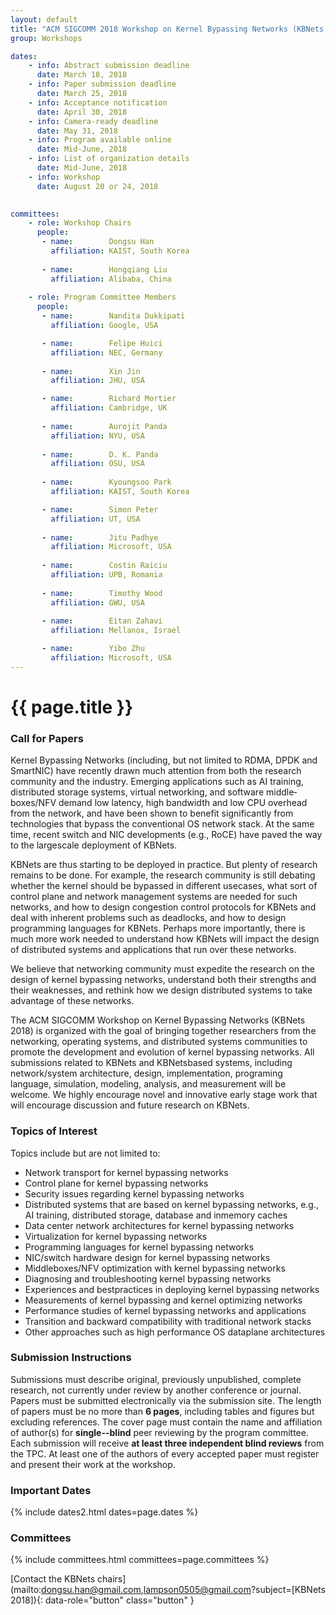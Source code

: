 ```yaml
---
layout: default
title: "ACM SIGCOMM 2018 Workshop on Kernel Bypassing Networks (KBNets 2018)"
group: Workshops

dates:
    - info: Abstract submission deadline
      date: March 18, 2018
    - info: Paper submission deadline
      date: March 25, 2018
    - info: Acceptance notification
      date: April 30, 2018
    - info: Camera-ready deadline
      date: May 31, 2018
    - info: Program available online
      date: Mid-June, 2018   
    - info: List of organization details
      date: Mid-June, 2018   
    - info: Workshop
      date: August 20 or 24, 2018
   

committees:
    - role: Workshop Chairs
      people:       
       - name:        Dongsu Han
         affiliation: KAIST, South Korea
       
       - name:        Hongqiang Liu
         affiliation: Alibaba, China
    
    - role: Program Committee Members
      people:
       - name:        Nandita Dukkipati
         affiliation: Google, USA

       - name:        Felipe Huici
         affiliation: NEC, Germany
        
       - name:        Xin Jin
         affiliation: JHU, USA

       - name:        Richard Mortier
         affiliation: Cambridge, UK
         
       - name:        Aurojit Panda
         affiliation: NYU, USA
      
       - name:        D. K. Panda
         affiliation: OSU, USA
         
       - name:        Kyoungsoo Park
         affiliation: KAIST, South Korea

       - name:        Simon Peter
         affiliation: UT, USA
         
       - name:        Jitu Padhye
         affiliation: Microsoft, USA
        
       - name:        Costin Raiciu
         affiliation: UPB, Romania
                           
       - name:        Timothy Wood
         affiliation: GWU, USA
 
       - name:        Eitan Zahavi
         affiliation: Mellanox, Israel

       - name:        Yibo Zhu
         affiliation: Microsoft, USA
---
```

# {{ page.title }}

### Call for Papers
Kernel Bypassing Networks (including, but not limited to RDMA, DPDK and SmartNIC) have
recently drawn much attention from both the research community and the industry. Emerging
applications such as AI training, distributed storage systems, virtual networking, and software
middle­boxes/NFV demand low latency, high bandwidth and low CPU overhead from the
network, and have been shown to benefit significantly from technologies that bypass the
conventional OS network stack. At the same time, recent switch and NIC developments (e.g.,
RoCE) have paved the way to the large­scale deployment of KBNets.

KBNets are thus starting to be deployed in practice. But plenty of research remains to be done.
For example, the research community is still debating whether the kernel should be bypassed in
different use­cases, what sort of control plane and network management systems are needed for
such networks, and how to design congestion control protocols for KBNets and deal with
inherent problems such as deadlocks, and how to design programming languages for KBNets.
Perhaps more importantly, there is much more work needed to understand how KBNets will
impact the design of distributed systems and applications that run over these networks.

We believe that networking community must expedite the research on the design of kernel
bypassing networks, understand both their strengths and their weaknesses, and rethink how we
design distributed systems to take advantage of these networks.

The ACM SIGCOMM Workshop on Kernel Bypassing Networks (KBNets 2018) is organized with
the goal of bringing together researchers from the networking, operating systems, and distributed
systems communities to promote the development and evolution of kernel bypassing networks.
All submissions related to KBNets and KBNets­based systems, including network/system
architecture, design, implementation, programing language, simulation, modeling, analysis, and
measurement will be welcome. We highly encourage novel and innovative early stage work that
will encourage discussion and future research on KBNets.



### Topics of Interest
Topics include but are not limited to:

- Network transport for kernel bypassing networks
- Control plane for kernel bypassing networks
- Security issues regarding kernel bypassing networks
- Distributed systems that are based on kernel bypassing networks, e.g., AI training, distributed storage, database and in­memory caches
- Data center network architectures for kernel bypassing networks
- Virtualization for kernel bypassing networks
- Programming languages for kernel bypassing networks
- NIC/switch hardware design for kernel bypassing networks
- Middle­boxes/NFV optimization with kernel bypassing networks
- Diagnosing and troubleshooting kernel bypassing networks
- Experiences and best­practices in deploying kernel bypassing networks
- Measurements of kernel bypassing and kernel optimizing networks
- Performance studies of kernel bypassing networks and applications
- Transition and backward compatibility with traditional network stacks
- Other approaches such as high performance OS data­plane architectures

### Submission Instructions
Submissions must describe original, previously unpublished, complete research, not currently
under review by another conference or journal. Papers must be submitted electronically via the
submission site. The length of papers must be no more than **6 pages**, including tables and
figures but excluding references. The cover page must contain the name and affiliation of author(s) for **single--blind** peer
reviewing by the program committee. Each submission will receive **at least three independent
blind reviews** from the TPC. At least one of the authors of every accepted paper must register
and present their work at the workshop.


### Important Dates

{% include dates2.html dates=page.dates %}

### Committees

{% include committees.html committees=page.committees %}


[Contact the KBNets chairs](mailto:dongsu.han@gmail.com,lampson0505@gmail.com?subject=[KBNets 2018]){: data-role="button" class="button" }
